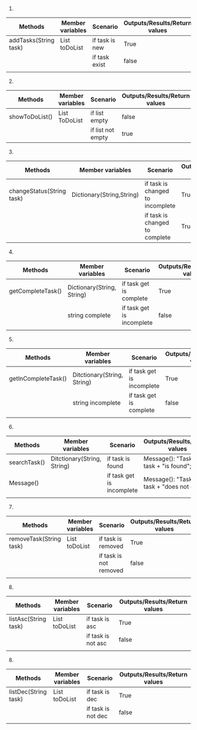 1.
| Methods               | Member variables  | Scenario       | Outputs/Results/Return values |
|-----------------------|-------------------|----------------|-------------------------------|
| addTasks(String task) | List<string> toDoList | if task is new | True                          |
|                       |                   | if task exist  | false                         |
|                       |                   |                |

2.
| Methods        | Member variables  | Scenario          | Outputs/Results/Return values |
|----------------|-------------------|-------------------|-------------------------------|
| showToDoList() | List<string> ToDoList | if list empty     | false                         |
|                |                   | if list not empty | true                          |

3.
| Methods                   | Member variables       | Scenario                         | Outputs/Results/Return values |
|---------------------------|------------------------|----------------------------------|-------------------------------|
| changeStatus(String task) | Dictionary(String,String) | if task is changed to incomplete | True                          |
|                           |                        | if task is changed to complete   | True                          |

4.
| Methods           | Member variables        | Scenario                  | Outputs/Results/Return values |
|-------------------|-------------------------|---------------------------|-------------------------------|
| getCompleteTask() | Dictionary(String, String) | if task get is complete   | True                          |
|                   | string complete         | if task get is incomplete | false                         |
|                   |                         |                           |

5.
| Methods             | Member variables        | Scenario                  | Outputs/Results/Return values |
|---------------------|-------------------------|---------------------------|-------------------------------|
| getInCompleteTask() | Ditctionary(String, String) | if task get is incomplete | True                          |
|                     | string incomplete       | if task get is complete   | false                         |
|                     |                         |                           |

6.
| Methods      | Member variables        | Scenario                  | Outputs/Results/Return values                 |
|--------------|-------------------------|---------------------------|-----------------------------------------------|
| searchTask() | Ditctionary(String, String) | if task is found          | Message(): "Task: " + task + "is found";      |
| Message()    |                         | if task get is incomplete | Message(): "Task: " + task + "does not exist" |
|              |                         |                           |

7.
| Methods                 | Member variables  | Scenario               | Outputs/Results/Return values |
|-------------------------|-------------------|------------------------|-------------------------------|
| removeTask(String task) | List<string> toDoList | if task is removed     | True                          |
|                         |                   | if task is not removed | false                         |
|                         |                   |                        |

8.
| Methods              | Member variables  | Scenario           | Outputs/Results/Return values |
|----------------------|-------------------|--------------------|-------------------------------|
| listAsc(String task) | List<string> toDoList | if task is asc     | True                          |
|                      |                   | if task is not asc | false                         |
|                      |                   |                    |

8.
| Methods              | Member variables  | Scenario           | Outputs/Results/Return values |
|----------------------|-------------------|--------------------|-------------------------------|
| listDec(String task) | List<string> toDoList | if task is dec     | True                          |
|                      |                   | if task is not dec | false                         |
|                      |                   |                    |

